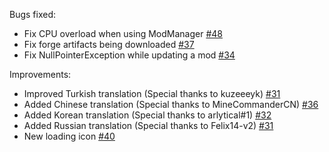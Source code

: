 Bugs fixed:

- Fix CPU overload when using ModManager [#48](https://github.com/DeathsGun/ModManager/issues/48)
- Fix forge artifacts being downloaded [#37](https://github.com/DeathsGun/ModManager/pull/37)
- Fix NullPointerException while updating a mod [#34](https://github.com/DeathsGun/ModManager/issues/34)

Improvements:

- Improved Turkish translation (Special thanks to kuzeeeyk) [#31](https://github.com/DeathsGun/ModManager/pull/39)
- Added Chinese translation (Special thanks to MineCommanderCN) [#36](https://github.com/DeathsGun/ModManager/pull/36)
- Added Korean translation (Special thanks to arlytical#1) [#32](https://github.com/DeathsGun/ModManager/pull/32)
- Added Russian translation (Special thanks to Felix14-v2) [#31](https://github.com/DeathsGun/ModManager/pull/31)
- New loading icon [#40](https://github.com/DeathsGun/ModManager/pull/40)

